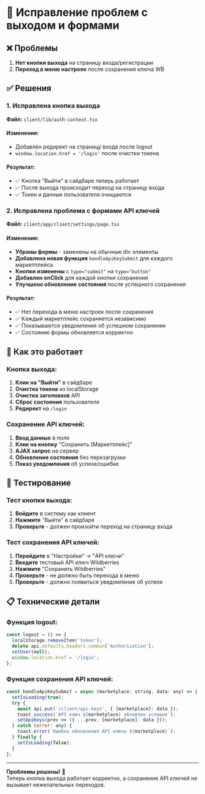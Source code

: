 # 🔧 Исправление проблем с выходом и формами

## ❌ Проблемы
1. **Нет кнопки выхода** на страницу входа/регистрации
2. **Переход в меню настроек** после сохранения ключа WB

## ✅ Решения

### 1. Исправлена кнопка выхода
**Файл:** `client/lib/auth-context.tsx`

#### Изменения:
- Добавлен редирект на страницу входа после logout
- `window.location.href = '/login'` после очистки токена

#### Результат:
- ✅ Кнопка "Выйти" в сайдбаре теперь работает
- ✅ После выхода происходит переход на страницу входа
- ✅ Токен и данные пользователя очищаются

### 2. Исправлена проблема с формами API ключей
**Файл:** `client/app/client/settings/page.tsx`

#### Изменения:
- **Убраны формы** - заменены на обычные div элементы
- **Добавлена новая функция** `handleApiKeySubmit` для каждого маркетплейса
- **Кнопки изменены** с `type="submit"` на `type="button"`
- **Добавлен onClick** для каждой кнопки сохранения
- **Улучшено обновление состояния** после успешного сохранения

#### Результат:
- ✅ Нет перехода в меню настроек после сохранения
- ✅ Каждый маркетплейс сохраняется независимо
- ✅ Показываются уведомления об успешном сохранении
- ✅ Состояние формы обновляется корректно

## 🎯 Как это работает

### Кнопка выхода:
1. **Клик на "Выйти"** в сайдбаре
2. **Очистка токена** из localStorage
3. **Очистка заголовков** API
4. **Сброс состояния** пользователя
5. **Редирект** на `/login`

### Сохранение API ключей:
1. **Ввод данных** в поля
2. **Клик на кнопку** "Сохранить [Маркетплейс]"
3. **AJAX запрос** на сервер
4. **Обновление состояния** без перезагрузки
5. **Показ уведомления** об успехе/ошибке

## 🚀 Тестирование

### Тест кнопки выхода:
1. **Войдите** в систему как клиент
2. **Нажмите** "Выйти" в сайдбаре
3. **Проверьте** - должен произойти переход на страницу входа

### Тест сохранения API ключей:
1. **Перейдите** в "Настройки" → "API ключи"
2. **Введите** тестовый API ключ Wildberries
3. **Нажмите** "Сохранить Wildberries"
4. **Проверьте** - не должно быть перехода в меню
5. **Проверьте** - должно появиться уведомление об успехе

## 📋 Технические детали

### Функция logout:
```javascript
const logout = () => {
  localStorage.removeItem('token');
  delete api.defaults.headers.common['Authorization'];
  setUser(null);
  window.location.href = '/login';
};
```

### Функция сохранения API ключей:
```javascript
const handleApiKeySubmit = async (marketplace: string, data: any) => {
  setIsLoading(true);
  try {
    await api.put('/client/api-keys', { [marketplace]: data });
    toast.success(`API ключ ${marketplace} обновлен успешно`);
    setApiKeys(prev => ({ ...prev, [marketplace]: data }));
  } catch (error: any) {
    toast.error(`Ошибка обновления API ключа ${marketplace}`);
  } finally {
    setIsLoading(false);
  }
};
```

---

**Проблемы решены!** 🎉  
Теперь кнопка выхода работает корректно, а сохранение API ключей не вызывает нежелательных переходов.





